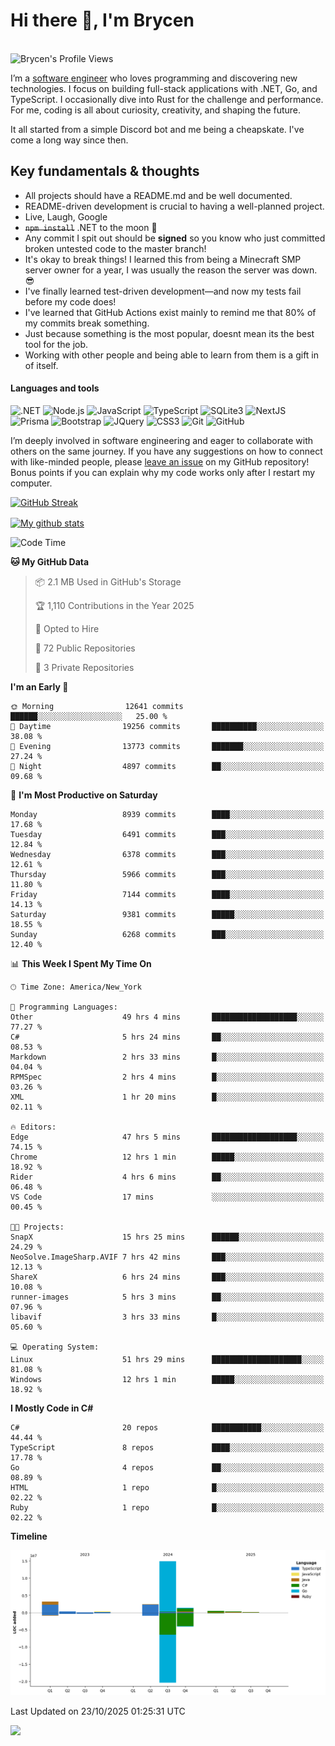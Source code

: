 # Hi there 👋, I'm Brycen

<br>
<img src="https://komarev.com/ghpvc/?username=BrycensRanch" alt="Brycen's Profile Views" />

I’m a [software engineer](https://en.wikipedia.org/wiki/Software_engineering) who loves programming and discovering new technologies. I focus on building full-stack applications with .NET, Go, and TypeScript. I occasionally dive into Rust for the challenge and performance. For me, coding is all about curiosity, creativity, and shaping the future.

It all started from a simple Discord bot and me being a cheapskate. I've come a long way since then.

## Key fundamentals & thoughts

- All projects should have a README.md and be well documented.
- README-driven development is crucial to having a well-planned project.
- Live, Laugh, Google
- ~~`npm install`~~ .NET to the moon 🚀
- Any commit I spit out should be **signed** so you know who just committed broken untested code to the master branch!
- It's okay to break things! I learned this from being a Minecraft SMP server owner for a year, I was usually the reason the server was down. 😎
- I've finally learned test-driven development—and now my tests fail before my code does!
- I've learned that GitHub Actions exist mainly to remind me that 80% of my commits break something.
- Just because something is the most popular, doesnt mean its the best tool for the job.
- Working with other people and being able to learn from them is a gift in of itself.


<h4>Languages and tools</h4>
<p>
  <img src="https://img.shields.io/badge/.NET-%23512BD4.svg?&style=for-the-badge&logo=dotnet&logoColor=white" alt=".NET" />
  <img src="https://img.shields.io/badge/node.js%20-%2343853D.svg?&style=for-the-badge&logo=node.js&logoColor=white" alt="Node.js" />
  <img src="https://img.shields.io/badge/javascript%20-%23323330.svg?&style=for-the-badge&logo=javascript&logoColor=%23F7DF1E" alt="JavaScript" />
  <img src="https://img.shields.io/badge/typescript%20-%23323330.svg?&style=for-the-badge&logo=typescript&logoColor=#3467eb" alt="TypeScript" />
  <img src="https://img.shields.io/badge/sqlite3%20-%23323330.svg?&style=for-the-badge&logo=sqlite&logoColor=#3467eb" alt="SQLite3" />
  <img src="https://img.shields.io/badge/Next.JS%20-%23323330.svg?&style=for-the-badge&logo=next.js&logoColor=#3467eb" alt="NextJS" />
  <img src="https://img.shields.io/badge/Prisma%20-%23323330.svg?&style=for-the-badge&logo=prisma&logoColor=#3467eb" alt="Prisma" />
  <img src="https://img.shields.io/badge/bootstrap%20-%23323330.svg?&style=for-the-badge&logo=bootstrap" alt="Bootstrap" />
  <img src="https://img.shields.io/badge/jquery%20-%23323330.svg?&style=for-the-badge&logo=jquery" alt="JQuery" />
  <img src="https://img.shields.io/badge/css3%20-%23323330.svg?&style=for-the-badge&logo=css3" alt="CSS3" />
  <img src="https://img.shields.io/badge/git%20-%23323330.svg?&style=for-the-badge&logo=git" alt="Git" />
  <img src="https://img.shields.io/badge/github%20-%23323330.svg?&style=for-the-badge&logo=github" alt="GitHub" />
</p>

I’m deeply involved in software engineering and eager to collaborate with others on the same journey. If you have any suggestions on how to connect with like-minded people, please [leave an issue](https://github.com/BrycensRanch/BrycensRanch/issues/new) on my GitHub repository! Bonus points if you can explain why my code works only after I restart my computer. 

<p><a href="https://git.io/streak-stats"><img src=https://github-readme-streak-stats-eight.vercel.app?user=BrycensRanch&amp;theme=dark&amp;hide_border=true&fire=EB5454&amp;ring=0CEB19" alt="GitHub Streak"></a></p>

<a href="https://github.com/anuraghazra/github-readme-stats">
  <img align="center" src="https://github-readme-stats.anuraghazra1.vercel.app/api?username=BrycensRanch&show_icons=true&line_height=27&include_all_commits=true" alt="My github stats" />
</a>

<!--START_SECTION:waka-->
![Code Time](http://img.shields.io/badge/Code%20Time-2%2C939%20hrs%2044%20mins-blue)

**🐱 My GitHub Data** 

> 📦 2.1 MB Used in GitHub's Storage 
 > 
> 🏆 1,110 Contributions in the Year 2025
 > 
> 💼 Opted to Hire
 > 
> 📜 72 Public Repositories 
 > 
> 🔑 3 Private Repositories 
 > 
**I'm an Early 🐤** 

```text
🌞 Morning                12641 commits       ██████░░░░░░░░░░░░░░░░░░░   25.00 % 
🌆 Daytime                19256 commits       ██████████░░░░░░░░░░░░░░░   38.08 % 
🌃 Evening                13773 commits       ███████░░░░░░░░░░░░░░░░░░   27.24 % 
🌙 Night                  4897 commits        ██░░░░░░░░░░░░░░░░░░░░░░░   09.68 % 
```
📅 **I'm Most Productive on Saturday** 

```text
Monday                   8939 commits        ████░░░░░░░░░░░░░░░░░░░░░   17.68 % 
Tuesday                  6491 commits        ███░░░░░░░░░░░░░░░░░░░░░░   12.84 % 
Wednesday                6378 commits        ███░░░░░░░░░░░░░░░░░░░░░░   12.61 % 
Thursday                 5966 commits        ███░░░░░░░░░░░░░░░░░░░░░░   11.80 % 
Friday                   7144 commits        ████░░░░░░░░░░░░░░░░░░░░░   14.13 % 
Saturday                 9381 commits        █████░░░░░░░░░░░░░░░░░░░░   18.55 % 
Sunday                   6268 commits        ███░░░░░░░░░░░░░░░░░░░░░░   12.40 % 
```


📊 **This Week I Spent My Time On** 

```text
🕑︎ Time Zone: America/New_York

💬 Programming Languages: 
Other                    49 hrs 4 mins       ███████████████████░░░░░░   77.27 % 
C#                       5 hrs 24 mins       ██░░░░░░░░░░░░░░░░░░░░░░░   08.53 % 
Markdown                 2 hrs 33 mins       █░░░░░░░░░░░░░░░░░░░░░░░░   04.04 % 
RPMSpec                  2 hrs 4 mins        █░░░░░░░░░░░░░░░░░░░░░░░░   03.26 % 
XML                      1 hr 20 mins        █░░░░░░░░░░░░░░░░░░░░░░░░   02.11 % 

🔥 Editors: 
Edge                     47 hrs 5 mins       ███████████████████░░░░░░   74.15 % 
Chrome                   12 hrs 1 min        █████░░░░░░░░░░░░░░░░░░░░   18.92 % 
Rider                    4 hrs 6 mins        ██░░░░░░░░░░░░░░░░░░░░░░░   06.48 % 
VS Code                  17 mins             ░░░░░░░░░░░░░░░░░░░░░░░░░   00.45 % 

🐱‍💻 Projects: 
SnapX                    15 hrs 25 mins      ██████░░░░░░░░░░░░░░░░░░░   24.29 % 
NeoSolve.ImageSharp.AVIF 7 hrs 42 mins       ███░░░░░░░░░░░░░░░░░░░░░░   12.13 % 
ShareX                   6 hrs 24 mins       ███░░░░░░░░░░░░░░░░░░░░░░   10.08 % 
runner-images            5 hrs 3 mins        ██░░░░░░░░░░░░░░░░░░░░░░░   07.96 % 
libavif                  3 hrs 33 mins       █░░░░░░░░░░░░░░░░░░░░░░░░   05.60 % 

💻 Operating System: 
Linux                    51 hrs 29 mins      ████████████████████░░░░░   81.08 % 
Windows                  12 hrs 1 min        █████░░░░░░░░░░░░░░░░░░░░   18.92 % 
```

**I Mostly Code in C#** 

```text
C#                       20 repos            ███████████░░░░░░░░░░░░░░   44.44 % 
TypeScript               8 repos             ████░░░░░░░░░░░░░░░░░░░░░   17.78 % 
Go                       4 repos             ██░░░░░░░░░░░░░░░░░░░░░░░   08.89 % 
HTML                     1 repo              █░░░░░░░░░░░░░░░░░░░░░░░░   02.22 % 
Ruby                     1 repo              █░░░░░░░░░░░░░░░░░░░░░░░░   02.22 % 
```



**Timeline**

![Lines of Code chart](https://raw.githubusercontent.com/BrycensRanch/BrycensRanch/main/assets/bar_graph.png)


 Last Updated on 23/10/2025 01:25:31 UTC
<!--END_SECTION:waka-->

<img src="https://media1.tenor.com/m/lHB4puQoi8MAAAAC/eggnog-penguins-of-madagasgar.gif" />

<!--
**BrycensRanch/BrycensRanch** is a ✨ _special_ ✨ repository because its `README.md` (this file) appears on your GitHub profile.

Here are some ideas to get you started:

- 🔭 I’m currently working on ...
- 🌱 I’m currently learning ...
- 👯 I’m looking to collaborate on ...
- 🤔 I’m looking for help with ...
- 💬 Ask me about ...
- 📫 How to reach me: ...
- 😄 Pronouns: ...
- ⚡ Fun fact: ...
-->
